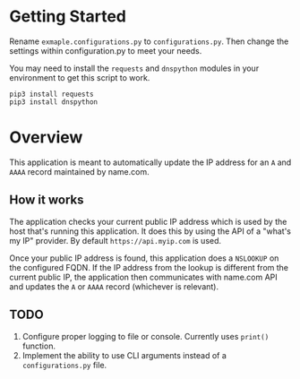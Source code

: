 # Getting Started

Rename `exmaple.configurations.py` to `configurations.py`.  Then change the settings within configuration.py to meet your needs.

You may need to install the `requests` and `dnspython` modules in your environment to get this script to work.
```
pip3 install requests
pip3 install dnspython
```


# Overview

This application is meant to automatically update the IP address for an `A` and `AAAA` record maintained by name.com.

## How it works

The application checks your current public IP address which is used by the host that's running this application.  It does this by using the API of a "what's my IP" provider.  By default `https://api.myip.com` is used.

Once your public IP address is found, this application does a `NSLOOKUP` on the configured FQDN.  If the IP address from the lookup is different from the current public IP, the application then communicates with name.com API and updates the `A` or `AAAA` record (whichever is relevant).

## TODO

1) Configure proper logging to file or console.  Currently uses `print()` function.
2) Implement the ability to use CLI arguments instead of a `configurations.py` file.
